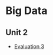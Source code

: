 # Big Data

## Unit 2

* [Evaluation 3](https://github.com/EdsonAlvarado/Datos-Masivos/blob/Unidad_3/Evaluation_3/README.md)

